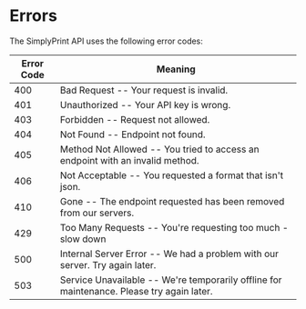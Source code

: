 # Errors

The SimplyPrint API uses the following error codes:


Error Code | Meaning
---------- | -------
400 | Bad Request -- Your request is invalid.
401 | Unauthorized -- Your API key is wrong.
403 | Forbidden -- Request not allowed.
404 | Not Found -- Endpoint not found.
405 | Method Not Allowed -- You tried to access an endpoint with an invalid method.
406 | Not Acceptable -- You requested a format that isn't json.
410 | Gone -- The endpoint requested has been removed from our servers.
429 | Too Many Requests -- You're requesting too much - slow down
500 | Internal Server Error -- We had a problem with our server. Try again later.
503 | Service Unavailable -- We're temporarily offline for maintenance. Please try again later.
